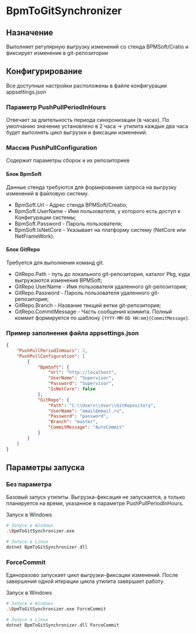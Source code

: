 # BpmToGitSynchronizer

## Назначение

Выполняет регулярную выгрузку изменений со стенда BPMSoft/Cratio и фиксирует изменения в git-репозитории

## Конфигурирование

Все доступные настройки расположены в файле конфигурации appsettings.json

### Параметр PushPullPeriodInHours

Отвечает за длительность периода синхронизации (в часах). По умолчанию значение установлено в 2 часа -> утилита каждые два часа будет выполнять цикл выгрузки и фиксации изменений.

### Массив PushPullConfiguration

Cодержит параметры сборок и их репозиториев

#### Блок BpmSoft

Данные стенда требуются для формирования запроса на выгрузку изменений в файловую систему.

- BpmSoft.Url - Адрес стенда BPMSoft/Creatio;
- BpmSoft.UserName - Имя пользователя, у которого есть доступ к Конфигурации системы;
- BpmSoft.Password - Пароль пользователя;
- BpmSoft.IsNetCore - Указывает на платформу систему (NetCore или NetFrameWork).

#### Блок GitRepo

Требуется для выполнения команд git.

- GitRepo.Path - путь до локального git-репозитория, каталог Pkg, куда выгружаются изменения BPMSoft;
- GitRepo.UserName - Имя пользователя удаленного git-репозитория;
- GitRepo.Password - Пароль пользователя удаленного git-репозитория;
- GitRepo.Branch - Название текщей ветки git-репозитория;
- GitRepo.CommitMessage - Часть сообщения коммита. Полный коммит формируется по шаблону `{YYYY-MM-DD HH:mm}{CommitMessage}`.

### Пример заполнения файла appsettings.json

``` json
{
    "PushPullPeriodInHours": 2,
    "PushPullConfiguration": [
        {
            "BpmSoft": {
                "Url": "http://localhost",
                "UserName": "Supervisor",
                "Password": "Supervisor",
                "IsNetCore": false
            },
            "GitRepo": {
                "Path": "C:\\Users\\User\\GitRepository",
                "UserName": "email@email.ru",
                "Password": "password",
                "Branch": "master",
                "CommitMessage": "AutoCommit"
            }
        }
    ]
}
```

## Параметры запуска

### Без параметра

Базовый запуск утилиты. Выгрузка-фиксация не запускается, а только планируется на время, указанное в параметре PushPullPeriodInHours.

Запуск в Windows

``` bash
# Запуск в Windows
.\BpmToGitSynchronizer.exe

# Запуск в Linux
dotnet BpmToGitSynchronizer.dll
```

### ForceCommit

Единоразово запускает цикл выгрузки-фиксации изменений.
После завершения одной итерации цикла утилита завершает работу.

Запуск в Windows

``` bash
# Запуск в Windows
.\BpmToGitSynchronizer.exe ForceCommit

# Запуск в Linux
dotnet BpmToGitSynchronizer.dll ForceCommit
```
